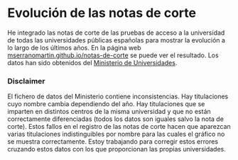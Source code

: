 # Evolución de las notas de corte
He integrado las notas de corte de las pruebas de acceso a la universidad de todas las universidades públicas españolas para mostrar la evolución a lo largo de los últimos años. En la página web [mserranomartin.github.io/notas-de-corte](mserranomartin.github.io/notas-de-corte) se puede ver el resultado.
Los datos han sido obtenidos del [Ministerio de Universidades](https://www.universidades.gob.es/portal/site/universidades/menuitem.a9621cf716a24d251662c810026041a0/?vgnextoid=a1a6122d36680710VgnVCM1000001d04140aRCRD).
### Disclaimer
El fichero de datos del Ministerio contiene inconsistencias. Hay titulaciones cuyo nombre cambia dependiendo del año. Hay titulaciones que se imparten en distintos centros de la misma universidad y que no están correctamente diferenciadas (todos los datos son iguales salvo la nota de corte). Estos fallos en el registro de las notas de corte hacen que aparezcan varias titulaciones indistinguibles por nombre para las cuales el gráfico no se muestra correctamente. Estoy trabajando para corregir estos errores cruzando estos datos con los que proporcionan las propias universidades.

